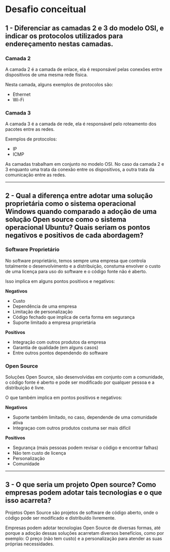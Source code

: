 # Desafio conceitual

## 1 - Diferenciar as camadas 2 e 3 do modelo OSI, e indicar os protocolos utilizados para endereçamento nestas camadas.

### Camada 2

A camada 2 é a camada de enlace, ela é responsável pelas conexões entre dispositivos de uma mesma rede física.

Nesta camada, alguns exemplos de protocolos são:
- Ethernet
- Wi-Fi

### Camada 3

A camada 3 é a camada de rede, ela é responsável pelo roteamento dos pacotes entre as redes.

Exemplos de protocolos:
- IP
- ICMP

As camadas trabalham em conjunto no modelo OSI. No caso da camada 2 e 3 enquanto uma trata da conexão entre os dispositivos, a outra trata da comunicação entre as redes.

---

## 2 - Qual a diferença entre adotar uma solução proprietária como o sistema operacional Windows quando comparado a adoção de uma solução Open source como o sistema operacional Ubuntu? Quais seriam os pontos negativos e positivos de cada abordagem?

### Software Proprietário

No software proprietário, temos sempre uma empresa que controla totalmente o desenvolvimento e a distribuição, constuma envolver o custo de uma licença para uso do software e o código fonte não é aberto. 

Isso implica em alguns pontos positivos e negativos:

**Negativos**
- Custo
- Dependência de uma empresa
- Limitação de personalização
- Código fechado que implica de certa forma em segurança
- Suporte limitado a empresa proprietária

**Positivos**
- Integração com outros produtos da empresa
- Garantia de qualidade (em alguns casos)
- Entre outros pontos dependendo do software

### Open Source

Soluções Open Source, são desenvolvidas em conjunto com a comunidade, o código fonte é aberto e pode ser modificado por qualquer pessoa e a distribuição é livre.

O que também implica em pontos positivos e negativos:

**Negativos**
- Suporte também limitado, no caso, dependende de uma comunidade ativa
- Integraçao com outros produtos costuma ser mais difícil

**Positivos**
- Segurança (mais pessoas podem revisar o código e encontrar falhas)
- Não tem custo de licença
- Personalização
- Comunidade

---

## 3 - O que seria um projeto Open source? Como empresas podem adotar tais tecnologias e o que isso acarreta?

Projetos Open Source são projetos de software de código aberto, onde o código pode ser modificado e distribuído livremente.

Empresas podem adotar tecnologias Open Source de diversas formas, até porque a adoção dessas soluções acarretam diversos benefícios, como por exemplo: O preço (não tem custo) e a personalização para atender as suas próprias necessidades.

